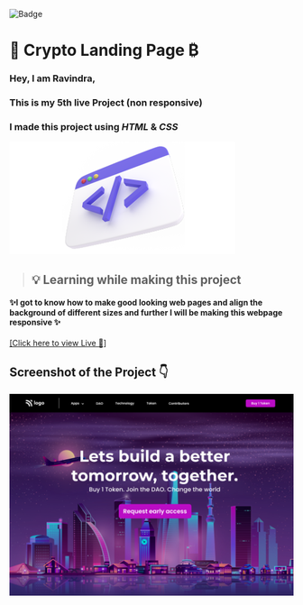 ![Badge](https://img.shields.io/badge/Project--5-Home--Page-orange)
# 🤑 Crypto Landing Page ₿ 

### Hey, I am **Ravindra**, 
### This is  my 5th live Project (non responsive)
### I made this project using *HTML* & *CSS*
![](./assets/Untitled%20design.svg)

>##  💡 Learning while making this project

#### ✨I got to know how to make good looking web pages and align the background of different sizes and further I will be making this webpage responsive ✨

[[Click here to view Live 🚀]](https://rp-project-5.netlify.app/ "Law Home Page")

## Screenshot of the Project 👇
![](./assets/Crypto%20Landing%20page.png)
